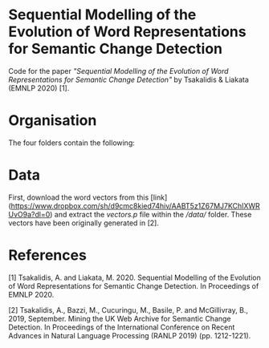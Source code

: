# Sequential Modelling of the Evolution of Word Representations for Semantic Change Detection
Code for the paper *"Sequential Modelling of the Evolution of Word Representations for Semantic Change Detection"* by Tsakalidis & Liakata (EMNLP 2020) [1].

# Organisation 
The four folders contain the following:


# Data
First, download the word vectors from this [link] (https://www.dropbox.com/sh/d9cmc8kied74hiv/AABT5z1Z67MJ7KChIXWRUvO9a?dl=0) and extract the *vectors.p* file within the */data/* folder. These vectors have been originally generated in [2]. 




# References
[1] Tsakalidis, A. and Liakata, M. 2020. Sequential Modelling of the Evolution of Word Representations for Semantic Change Detection. In Proceedings of EMNLP 2020.

[2] Tsakalidis, A., Bazzi, M., Cucuringu, M., Basile, P. and McGillivray, B., 2019, September. Mining the UK Web Archive for Semantic Change Detection. In Proceedings of the International Conference on Recent Advances in Natural Language Processing (RANLP 2019) (pp. 1212-1221).
